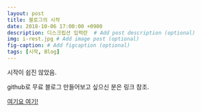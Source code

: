 ```yaml
---
layout: post
title: 블로그의 시작
date: 2018-10-06 17:00:00 +0900
description: 디스크립션 입력란  # Add post description (optional)
img: i-rest.jpg # Add image post (optional)
fig-caption: # Add figcaption (optional)
tags: [시작, Blog]
---
```


시작이 쉽진 않았음.

github로 무료 블로그 만들어보고 싶으신 분은 링크 참조.

[여기요 여기!][link]

[link]: https://nachwon.github.io/jekyllblog/
